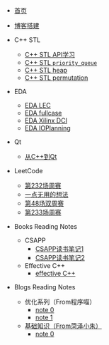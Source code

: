 <!-- docs/_sidebar.md -->

* [首页](/)
* [博客搭建](/blog_build)

* C++ STL
  * [C++ STL API学习](/sources/stl/STL_learning)
  * [C++ STL `priority_queue`](/sources/stl/STL_priority_queue)
  * [C++ STL heap](/sources/stl/STL_heap)
  * [C++ STL permutation](/sources/stl/STL_permutation)

* EDA
  * [EDA LEC](/sources/eda/EDA_LEC)
  * [EDA fullcase](/sources/eda/EDA_fullcase)
  * [EDA Xilinx DCI](/sources/eda/EDA_XilinxDCI)
  * [EDA IOPlanning](/sources/eda/EDA_IOPlanning)

* Qt
  * [从C++到Qt](/sources/qt/00_from_cpp_to_qt)

* LeetCode
  * [第232场周赛](/sources/leetcode/weekly_contest_232)
  * [一点无用的想法](/sources/leetcode/useless_thought)
  * [第48场双周赛](/sources/leetcode/double_weekly_contest_48)
  * [第233场周赛](/sources/leetcode/weekly_contest_233)

* Books Reading Notes
  * CSAPP
    * [CSAPP读书笔记1](/sources/books/csapp/CSAPP_note1)
    * [CSAPP读书笔记2](/sources/books/csapp/CSAPP_note2)
  * Effective C++
    * [effective C++](/sources/books/effective_cpp/effective_cpp)

* Blogs Reading Notes
  * 优化系列（From程序喵）
    * [note 0](/sources/blogs/00/note_0)
    * [note 1](/sources/blogs/00/note_1)
  * [基础知识（From菏泽小朱）](https://blog.51cto.com/12138867?s=4)
    * [note 0](/sources/blogs/01/note_0)

